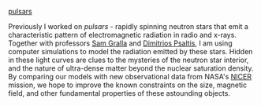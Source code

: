 


[pulsars](/images/Fig1_dipole.png)

Previously I worked on *pulsars* - rapidly spinning neutron stars that emit a characteristic pattern of electromagnetic radiation in radio and x-rays. Together with professors [Sam Gralla](http://w3.physics.arizona.edu/people/sam-gralla) and [Dimitrios Psaltis](http://xtreme.as.arizona.edu/~dpsaltis/), I am using computer simulations to model the radiation emitted by these stars. Hidden in these light curves are clues to the mysteries of the neutron star interior, and the nature of ultra-dense matter beyond the nuclear saturation density. By comparing our models with new observational data from NASA's [NICER](https://www.nasa.gov/nicer) mission, we hope to improve the known constraints on the size, magnetic field, and other fundamental properties of these astounding objects. 

